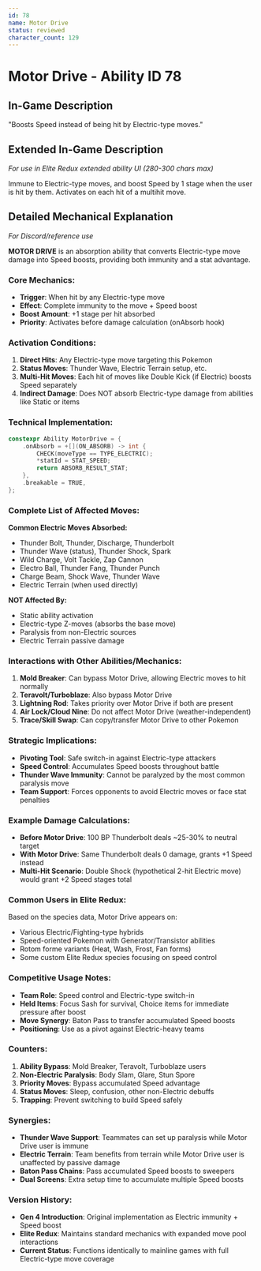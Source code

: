 ```yaml
---
id: 78
name: Motor Drive
status: reviewed
character_count: 129
---
```


# Motor Drive - Ability ID 78

## In-Game Description
"Boosts Speed instead of being hit by Electric-type moves."

## Extended In-Game Description
*For use in Elite Redux extended ability UI (280-300 chars max)*

Immune to Electric-type moves, and boost Speed by 1 stage when the user is hit by them. Activates on each hit of a multihit move.

## Detailed Mechanical Explanation
*For Discord/reference use*

**MOTOR DRIVE** is an absorption ability that converts Electric-type move damage into Speed boosts, providing both immunity and a stat advantage.

### Core Mechanics:
- **Trigger**: When hit by any Electric-type move
- **Effect**: Complete immunity to the move + Speed boost
- **Boost Amount**: +1 stage per hit absorbed
- **Priority**: Activates before damage calculation (onAbsorb hook)

### Activation Conditions:
1. **Direct Hits**: Any Electric-type move targeting this Pokemon
2. **Status Moves**: Thunder Wave, Electric Terrain setup, etc.
3. **Multi-Hit Moves**: Each hit of moves like Double Kick (if Electric) boosts Speed separately
4. **Indirect Damage**: Does NOT absorb Electric-type damage from abilities like Static or items

### Technical Implementation:
```c
constexpr Ability MotorDrive = {
    .onAbsorb = +[](ON_ABSORB) -> int {
        CHECK(moveType == TYPE_ELECTRIC);
        *statId = STAT_SPEED;
        return ABSORB_RESULT_STAT;
    },
    .breakable = TRUE,
};
```

### Complete List of Affected Moves:
**Common Electric Moves Absorbed:**
- Thunder Bolt, Thunder, Discharge, Thunderbolt
- Thunder Wave (status), Thunder Shock, Spark
- Wild Charge, Volt Tackle, Zap Cannon
- Electro Ball, Thunder Fang, Thunder Punch
- Charge Beam, Shock Wave, Thunder Wave
- Electric Terrain (when used directly)

**NOT Affected By:**
- Static ability activation
- Electric-type Z-moves (absorbs the base move)
- Paralysis from non-Electric sources
- Electric Terrain passive damage

### Interactions with Other Abilities/Mechanics:
1. **Mold Breaker**: Can bypass Motor Drive, allowing Electric moves to hit normally
2. **Teravolt/Turboblaze**: Also bypass Motor Drive
3. **Lightning Rod**: Takes priority over Motor Drive if both are present
4. **Air Lock/Cloud Nine**: Do not affect Motor Drive (weather-independent)
5. **Trace/Skill Swap**: Can copy/transfer Motor Drive to other Pokemon

### Strategic Implications:
- **Pivoting Tool**: Safe switch-in against Electric-type attackers
- **Speed Control**: Accumulates Speed boosts throughout battle
- **Thunder Wave Immunity**: Cannot be paralyzed by the most common paralysis move
- **Team Support**: Forces opponents to avoid Electric moves or face stat penalties

### Example Damage Calculations:
- **Before Motor Drive**: 100 BP Thunderbolt deals ~25-30% to neutral target
- **With Motor Drive**: Same Thunderbolt deals 0 damage, grants +1 Speed instead
- **Multi-Hit Scenario**: Double Shock (hypothetical 2-hit Electric move) would grant +2 Speed stages total

### Common Users in Elite Redux:
Based on the species data, Motor Drive appears on:
- Various Electric/Fighting-type hybrids
- Speed-oriented Pokemon with Generator/Transistor abilities
- Rotom forme variants (Heat, Wash, Frost, Fan forms)
- Some custom Elite Redux species focusing on speed control

### Competitive Usage Notes:
- **Team Role**: Speed control and Electric-type switch-in
- **Held Items**: Focus Sash for survival, Choice items for immediate pressure after boost
- **Move Synergy**: Baton Pass to transfer accumulated Speed boosts
- **Positioning**: Use as a pivot against Electric-heavy teams

### Counters:
1. **Ability Bypass**: Mold Breaker, Teravolt, Turboblaze users
2. **Non-Electric Paralysis**: Body Slam, Glare, Stun Spore
3. **Priority Moves**: Bypass accumulated Speed advantage
4. **Status Moves**: Sleep, confusion, other non-Electric debuffs
5. **Trapping**: Prevent switching to build Speed safely

### Synergies:
- **Thunder Wave Support**: Teammates can set up paralysis while Motor Drive user is immune
- **Electric Terrain**: Team benefits from terrain while Motor Drive user is unaffected by passive damage
- **Baton Pass Chains**: Pass accumulated Speed boosts to sweepers
- **Dual Screens**: Extra setup time to accumulate multiple Speed boosts

### Version History:
- **Gen 4 Introduction**: Original implementation as Electric immunity + Speed boost
- **Elite Redux**: Maintains standard mechanics with expanded move pool interactions
- **Current Status**: Functions identically to mainline games with full Electric-type move coverage
